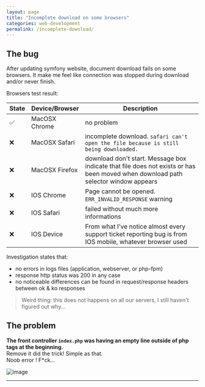 ```yaml
---
layout: page
title: "Incomplete download on some browsers"
categories: web-development
permalink: /incomplete-download/
---
```

## The bug

After updating symfony website, document download fails on some browsers.
It make me feel like connection was stopped during download and/or never finish.

Browsers test result:

|State|Device/Browser|Description|
|---|---|---|
| ✅ | MacOSX Chrome | no problem |
| ❌ | MacOSX Safari | incomplete download. `safari can't open the file because is still being downloaded.`|
| ❌ | MacOSX Firefox | download don't start. Message box indicate that file does not exists or has been moved when download path selector window appears |
| ❌ | IOS Chrome | Page cannot be opened. `ERR_INVALID_RESPONSE` warning |
| ❌ | IOS Safari | failed without much more informations | 
| ❌ | IOS Device | From what I've notice almost every support ticket reporting bug is from IOS mobile, whatever browser used|

Investigation states that:
* no errors in logs files (application, webserver, or php-fpm)
* response http status was 200 in any case
* no noticeable differences can be found in request/response headers between ok & ko responses  

> Weird thing: this does not happens on all our servers, I still haven't figured out why...

## The problem

**The front controller `index.php` was having an empty line outside of php tags at the beginning.**  
Remove it did the trick! Simple as that.  
Noob error ! F*ck...

![image](https://media.giphy.com/media/COYGe9rZvfiaQ/giphy.gif)

---
